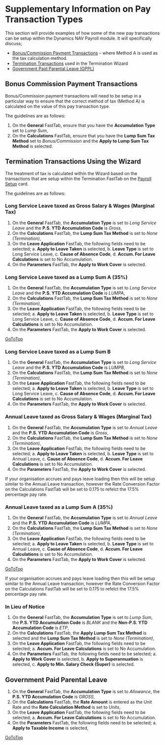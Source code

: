 # Supplementary Information on Pay Transaction Types

This section will provide examples of how some of the new pay transactions can be setup within the Dynamics NAV Payroll module.  It will specifically discuss;

 * [Bonus/Commission Payment Transactions](#bonus-commission-payment-transactions) – where Method A is used as the tax calculation method.
 * [Termination Transactions](#termination-transactions-using-the-wizard) used in the Termination Wizard
 * [Government Paid Parental Leave (GPPL)](#government-paid-parental-leave)

## Bonus Commission Payment Transactions

Bonus/Commission payment transactions will need to be setup in a particular way to ensure that the correct method of tax (Method A) is calculated on the value of this pay transaction type.

The guidelines are as follows:	

1. On the **General** FastTab, ensure that you have the **Accumulation Type** set to *Lump Sum*,
2. On the **Calculations** FastTab, ensure that you have the **Lump Sum Tax Method** set to *Bonus/Commission* and the **Apply to Lump Sum Tax Method** is selected.


## Termination Transactions Using the Wizard

The treatment of tax is calculated within the Wizard based on the transactions that are setup within the Termination FastTab on the [Payroll Setup](au-payroll-setup-payroll-setup.md) card.

The guidelines are as follows:

### Long Service Leave taxed as Gross Salary & Wages (Marginal Tax)

1.  On the **General** FastTab, the **Accumulation Type** is set to *Long Service Leave* and the **P.S. YTD Accumulation Code** is *Gross*,
2.  On the **Calculations** FastTab, the **Lump Sum Tax Method** is set to *None (Termination)*,
3.  On the **Leave Application** FastTab, the following fields need to be selected;
  a. **Apply to Leave Taken** is selected,
  b. **Leave Type** is set to Long Service Leave,
  c. **Cause of Absence Code**,
  d. **Accum. For Leave Calculations** is set to No Accumulation.
4.  On the **Parameters** FastTab, the **Apply to Work Cover** is selected.

### Long Service Leave taxed as a Lump Sum A (35%)

1.  On the **General** FastTab, the **Accumulation Type** is set to *Long Service Leave* and the **P.S. YTD Accumulation Code** is *LUMPA*,
2.  On the **Calculations** FastTab, the **Lump Sum Tax Method** is set to *None (Termination)*,
3.  On the **Leave Application** FastTab, the following fields need to be selected;
  a. **Apply to Leave Taken** is selected,
  b. **Leave Type** is set to Long Service Leave,
  c. **Cause of Absence Code**,
  d. **Accum. For Leave Calculations** is set to No Accumulation.
4.  On the **Parameters** FastTab, the **Apply to Work Cover** is selected. 

[GoToTop](#supplementary-information-on-pay-transaction-types)

 ### Long Service Leave taxed as a Lump Sum B 

1.  On the **General** FastTab, the **Accumulation Type** is set to *Long Service Leave* and the **P.S. YTD Accumulation Code** is *LUMPB*,
2.  On the **Calculations** FastTab, the **Lump Sum Tax Method** is set to *None (Termination)*,
3.  On the **Leave Application** FastTab, the following fields need to be selected;
  a. **Apply to Leave Taken** is selected,
  b. **Leave Type** is set to Long Service Leave,
  c. **Cause of Absence Code**,
  d. **Accum. For Leave Calculations** is set to No Accumulation.
4.  On the **Parameters** FastTab, the **Apply to Work Cover** is selected. 


### Annual Leave taxed as Gross Salary & Wages (Marginal Tax)

1.  On the **General** FastTab, the **Accumulation Type** is set to *Annual Leave* and the **P.S. YTD Accumulation Code** is *Gross*,
2.  On the **Calculations** FastTab, the **Lump Sum Tax Method** is set to *None (Termination)*,
3.  On the **Leave Application** FastTab, the following fields need to be selected;
  a. **Apply to Leave Taken** is selected,
  b. **Leave Type** is set to Annual Leave,
  c. **Cause of Absence Code**,
  d. **Accum. For Leave Calculations** is set to No Accumulation.
4.  On the **Parameters** FastTab, the **Apply to Work Cover** is selected.

 
If your organisation accrues and pays leave loading then this will be setup similar to the Annual Leave transaction, however the Rate Conversion Factor on the Calculations FastTab will be set to 0.175 to refelct the 17.5% percentage pay rate.

 
### Annual Leave taxed as a Lump Sum A (35%)

1.  On the **General** FastTab, the **Accumulation Type** is set to *Annual Leave* and the **P.S. YTD Accumulation Code** is *LUMPA*,
2.  On the **Calculations** FastTab, the **Lump Sum Tax Method** is set to *None (Termination)*,
3.  On the **Leave Application** FastTab, the following fields need to be selected;
  a. **Apply to Leave Taken** is selected,
  b. **Leave Type** is set to Annual Leave,
  c. **Cause of Absence Code**,
  d. **Accum. For Leave Calculations** is set to No Accumulation.
4.  On the **Parameters** FastTab, the **Apply to Work Cover** is selected.
 
[GoToTop](#supplementary-information-on-pay-transaction-types)


If your organisation accrues and pays leave loading then this will be setup similar to the Annual Leave transaction, however the Rate Conversion Factor on the Calculations FastTab will be set to 0.175 to refelct the 17.5% percentage pay rate.


### In Lieu of Notice

1.  On the **General** FastTab, the **Accumulation Type** is set to *Lump Sum*, the **P.S. YTD Accumulation Code** is *BLANK* and the **Non-P.S. YTD Accumulation Code** is *ETP*,
2.  On the **Calculations** FastTab, the **Apply Lump Sum Tax Method** is selected and the **Lump Sum Tax Method** is set to *None (Termination)*,
3.  On the **Leave Application** FastTab, the following fields need to be selected;
  a. **Accum. For Leave Calculations** is set to No Accumulation.
4.  On the **Parameters** FastTab, the following fields need to be selected;
  a. **Apply to Work Cover** is selected,
  b. **Apply to Superannuation** is selected,
  c. **Apply to Min. Salary Check (Super)**  is selected.



## Government Paid Parental Leave

1.  On the **General** FastTab, the **Accumulation Type** is set to *Allowance*, the **P.S. YTD Accumulation Code** is *GROSS*,
2.  On the **Calculations** FastTab, the **Rate Amount** is entered as the Unit Rate and the **Rate Calculation Method** is set to *Units*,
3.  On the **Leave Application** FastTab, the following fields need to be selected;
  a. **Accum. For Leave Calculations** is set to No Accumulation.
4.  On the **Parameters** FastTab, the following fields need to be selected;
  a. **Apply to Taxable Income** is selected,
   

 
[GoToTop](#supplementary-information-on-pay-transaction-types)
 

 
